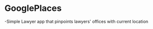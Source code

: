 GooglePlaces
============

-Simple Lawyer app that pinpoints lawyers' offices with current location
